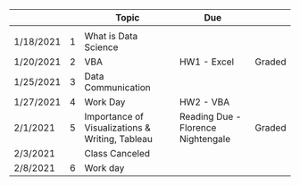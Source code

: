 &nbsp;|&nbsp;|Topic|Due|&nbsp;|
---|---|---|---|---|
|||||
1/18/2021|1|What is Data Science |||
1/20/2021|2|VBA|HW1 - Excel|Graded|
1/25/2021|3|Data Communication|||
1/27/2021|4|Work Day|HW2 - VBA||
2/1/2021|5|Importance of Visualizations & Writing, Tableau|Reading Due - Florence Nightengale|Graded|
2/3/2021||Class Canceled |||
2/8/2021|6|Work day|||

